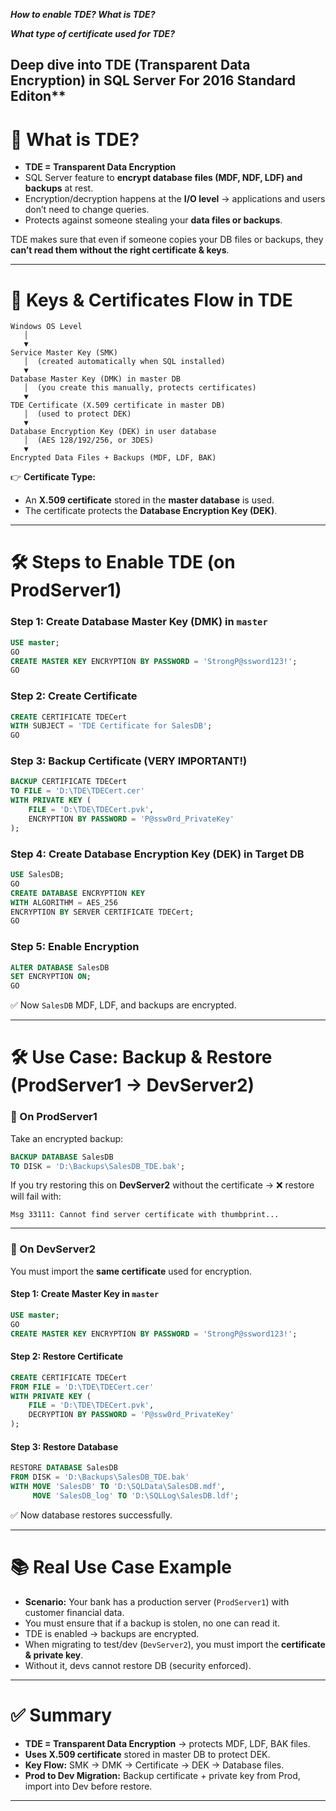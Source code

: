***How to enable TDE? What is TDE?***

***What type of certificate used for TDE?***

****Deep dive into TDE (Transparent Data Encryption)** in SQL Server For 2016 Standard Editon**** 
---

# 🔎 What is TDE?

* **TDE = Transparent Data Encryption**
* SQL Server feature to **encrypt database files (MDF, NDF, LDF) and backups** at rest.
* Encryption/decryption happens at the **I/O level** → applications and users don’t need to change queries.
* Protects against someone stealing your **data files or backups**.


TDE makes sure that even if someone copies your DB files or backups, they **can’t read them without the right certificate & keys**.

---

# 🔑 Keys & Certificates Flow in TDE 

```
Windows OS Level
   │
   ▼
Service Master Key (SMK) 
   │  (created automatically when SQL installed)
   ▼
Database Master Key (DMK) in master DB
   │  (you create this manually, protects certificates)
   ▼
TDE Certificate (X.509 certificate in master DB)
   │  (used to protect DEK)
   ▼
Database Encryption Key (DEK) in user database
   │  (AES 128/192/256, or 3DES)
   ▼
Encrypted Data Files + Backups (MDF, LDF, BAK)
```

👉 **Certificate Type:**

* An **X.509 certificate** stored in the **master database** is used.
* The certificate protects the **Database Encryption Key (DEK)**.

---

# 🛠 Steps to Enable TDE (on ProdServer1)

### Step 1: Create Database Master Key (DMK) in `master`

```sql
USE master;
GO
CREATE MASTER KEY ENCRYPTION BY PASSWORD = 'StrongP@ssword123!';
GO
```

### Step 2: Create Certificate

```sql
CREATE CERTIFICATE TDECert
WITH SUBJECT = 'TDE Certificate for SalesDB';
GO
```

### Step 3: Backup Certificate (VERY IMPORTANT!)

```sql
BACKUP CERTIFICATE TDECert 
TO FILE = 'D:\TDE\TDECert.cer'
WITH PRIVATE KEY (
    FILE = 'D:\TDE\TDECert.pvk',
    ENCRYPTION BY PASSWORD = 'P@ssw0rd_PrivateKey'
);
```

### Step 4: Create Database Encryption Key (DEK) in Target DB

```sql
USE SalesDB;
GO
CREATE DATABASE ENCRYPTION KEY
WITH ALGORITHM = AES_256
ENCRYPTION BY SERVER CERTIFICATE TDECert;
GO
```

### Step 5: Enable Encryption

```sql
ALTER DATABASE SalesDB 
SET ENCRYPTION ON;
GO
```

✅ Now `SalesDB` MDF, LDF, and backups are encrypted.

---

# 🛠 Use Case: Backup & Restore (ProdServer1 → DevServer2)

### 🔹 On **ProdServer1**

Take an encrypted backup:

```sql
BACKUP DATABASE SalesDB 
TO DISK = 'D:\Backups\SalesDB_TDE.bak';
```

If you try restoring this on **DevServer2** without the certificate → ❌ restore will fail with:

```
Msg 33111: Cannot find server certificate with thumbprint...
```

---

### 🔹 On **DevServer2**

You must import the **same certificate** used for encryption.

#### Step 1: Create Master Key in `master`

```sql
USE master;
GO
CREATE MASTER KEY ENCRYPTION BY PASSWORD = 'StrongP@ssword123!';
```

#### Step 2: Restore Certificate

```sql
CREATE CERTIFICATE TDECert
FROM FILE = 'D:\TDE\TDECert.cer'
WITH PRIVATE KEY (
    FILE = 'D:\TDE\TDECert.pvk',
    DECRYPTION BY PASSWORD = 'P@ssw0rd_PrivateKey'
);
```

#### Step 3: Restore Database

```sql
RESTORE DATABASE SalesDB 
FROM DISK = 'D:\Backups\SalesDB_TDE.bak'
WITH MOVE 'SalesDB' TO 'D:\SQLData\SalesDB.mdf',
     MOVE 'SalesDB_log' TO 'D:\SQLLog\SalesDB.ldf';
```

✅ Now database restores successfully.

---

# 📚 Real Use Case Example

* **Scenario:** Your bank has a production server (`ProdServer1`) with customer financial data.
* You must ensure that if a backup is stolen, no one can read it.
* TDE is enabled → backups are encrypted.
* When migrating to test/dev (`DevServer2`), you must import the **certificate & private key**.
* Without it, devs cannot restore DB (security enforced).

---

# ✅ Summary

* **TDE = Transparent Data Encryption** → protects MDF, LDF, BAK files.
* **Uses X.509 certificate** stored in master DB to protect DEK.
* **Key Flow:** SMK → DMK → Certificate → DEK → Database files.
* **Prod to Dev Migration:** Backup certificate + private key from Prod, import into Dev before restore.

---

